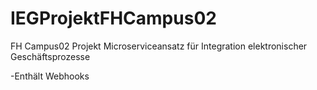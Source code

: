 # IEGProjektFHCampus02
FH Campus02 Projekt Microserviceansatz für Integration elektronischer Geschäftsprozesse 
   
 -Enthält Webhooks
